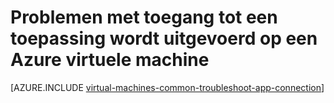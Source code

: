 <properties
    pageTitle="Problemen met toegang tot toepassingen op een Windows VM | Microsoft Azure"
    description="Als u geen toegang een toepassing wordt uitgevoerd op een Azure virtuele machine tot, deze stappen gebruiken om de oorzaak van het probleem te isoleren."
    services="virtual-machines-windows"
    documentationCenter=""
    authors="iainfoulds"
    manager="timlt"
    editor=""
    tags="top-support-issue,azure-service-management,azure-resource-manager"/>

<tags
    ms.service="virtual-machines-windows"
    ms.workload="infrastructure-services"
    ms.tgt_pltfrm="vm-windows"
    ms.devlang="na"
    ms.topic="support-article"
    ms.date="09/27/2016"
    ms.author="iainfou"/>

# <a name="troubleshoot-access-to-an-application-running-on-an-azure-virtual-machine"></a>Problemen met toegang tot een toepassing wordt uitgevoerd op een Azure virtuele machine

[AZURE.INCLUDE [virtual-machines-common-troubleshoot-app-connection](../../includes/virtual-machines-common-troubleshoot-app-connection.md)]
